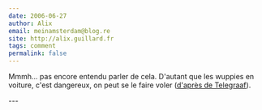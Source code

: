 ```yaml
---
date: 2006-06-27
author: Alix
email: meinamsterdam@blog.re
site: http://alix.guillard.fr
tags: comment
permalink: false
---
```


<p>Mmmh... pas encore entendu parler de cela. D'autant que les wuppies en voiture, c'est dangereux, on peut se le faire voler (<a href="http://www.telegraaf.nl/newzy/45002341/Wuppies_uit_auto_s_gestolen.html">d'après de Telegraaf</a>).</p>
---